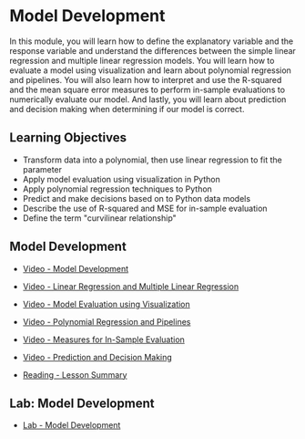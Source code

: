 # Model Development

In this module, you will learn how to define the explanatory variable and the response variable and understand the differences between the simple linear regression and multiple linear regression models. You will learn how to evaluate a model using visualization and learn about polynomial regression and pipelines. You will also learn how to interpret and use the R-squared and the mean square error measures to perform in-sample evaluations to numerically evaluate our model. And lastly, you will learn about prediction and decision making when determining if our model is correct.

## Learning Objectives

- Transform data into a polynomial, then use linear regression to fit the parameter
- Apply model evaluation using visualization in Python
- Apply polynomial regression techniques to Python
- Predict and make decisions based on to Python data models
- Describe the use of R-squared and MSE for in-sample evaluation
- Define the term "curvilinear relationship"

## Model Development

- [Video - Model Development](https://www.coursera.org/learn/data-analysis-with-python/lecture/qF8hd/model-development)

- [Video - Linear Regression and Multiple Linear Regression](https://www.coursera.org/learn/data-analysis-with-python/lecture/Wlyce/linear-regression-and-multiple-linear-regression)

- [Video - Model Evaluation using Visualization](https://www.coursera.org/learn/data-analysis-with-python/lecture/istf4/model-evaluation-using-visualization)

- [Video - Polynomial Regression and Pipelines](https://www.coursera.org/learn/data-analysis-with-python/lecture/ZaaYS/polynomial-regression-and-pipelines)

- [Video - Measures for In-Sample Evaluation](https://www.coursera.org/learn/data-analysis-with-python/lecture/h6K6H/measures-for-in-sample-evaluation)

- [Video - Prediction and Decision Making](https://www.coursera.org/learn/data-analysis-with-python/lecture/4Li1D/prediction-and-decision-making)

- [Reading - Lesson Summary](https://www.coursera.org/learn/data-analysis-with-python/supplement/miW1r/lesson-summary)

## Lab: Model Development

- [Lab - Model Development](./Labs/DA0101EN-4-Review-Model-Development.ipynb)